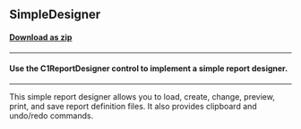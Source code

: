 ## SimpleDesigner
#### [Download as zip](https://grapecity.github.io/DownGit/#/home?url=https://github.com/GrapeCity/ComponentOne-WinForms-Samples/tree/master/NetFramework\Reports\C1ReportDesigner\CS\SimpleDesigner)
____
#### Use the C1ReportDesigner control to implement a simple report designer.
____
This simple report designer allows you to load, create, change, preview, print, and save report definition files. It also provides clipboard and undo/redo commands. 